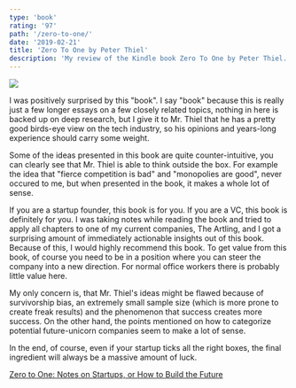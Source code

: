 ```yaml
---
type: 'book'
rating: '97'
path: '/zero-to-one/'
date: '2019-02-21'
title: 'Zero To One by Peter Thiel'
description: 'My review of the Kindle book Zero To One by Peter Thiel.'
---
```


<a target="_blank"  href="https://www.amazon.com/gp/product/0804139296/ref=as_li_tl?ie=UTF8&camp=1789&creative=9325&creativeASIN=0804139296&linkCode=as2&tag=mbrochh-20&linkId=c9c9d15d96f874a923da43c888d356fb"><img border="0" src="//ws-na.amazon-adsystem.com/widgets/q?_encoding=UTF8&MarketPlace=US&ASIN=0804139296&ServiceVersion=20070822&ID=AsinImage&WS=1&Format=_SL250_&tag=mbrochh-20" ></a><img src="//ir-na.amazon-adsystem.com/e/ir?t=mbrochh-20&l=am2&o=1&a=0804139296" width="1" height="1" border="0" alt="" style="border:none !important; margin:0px !important;" />

I was positively surprised by this "book". I say "book" because this is really
just a few longer essays on a few closely related topics, nothing in here is
backed up on deep research, but I give it to Mr. Thiel that he has a pretty good
birds-eye view on the tech industry, so his opinions and years-long experience
should carry some weight.

Some of the ideas presented in this book are quite counter-intuitive,
you can clearly see that Mr. Thiel is able to think outside the box. 
For example the idea that "fierce competition is bad" and "monopolies are good",
never occured to me, but when presented in the book, it makes a whole lot of
sense. 

If you are a startup founder, this book is for you. If you are a VC, this book
is definitely for you. I was taking notes while reading the book and tried to 
apply all chapters to one of my current companies, The Artling, and I got a surprising amount of immediately actionable insights out of this book. Because
of this, I would highly recommend this book. To get value from this book, of
course you need to be in a position where you can steer the company into a new
direction. For normal office workers there is probably little value here.

My only concern is, that Mr. Thiel's ideas might be flawed because of survivorship bias, an extremely small sample size (which is more prone to create
freak results) and the phenomenon that success creates more success. On the
other hand, the points mentioned on how to categorize potential future-unicorn
companies seem to make a lot of sense.

In the end, of course, even if your startup ticks all the right boxes, the 
final ingredient will always be a massive amount of luck.

<a target="_blank" href="https://www.amazon.com/gp/product/0804139296/ref=as_li_tl?ie=UTF8&camp=1789&creative=9325&creativeASIN=0804139296&linkCode=as2&tag=mbrochh-20&linkId=4569d1a57b8d6dc406ca8e706825ae6a">Zero to One: Notes on Startups, or How to Build the Future</a><img src="//ir-na.amazon-adsystem.com/e/ir?t=mbrochh-20&l=am2&o=1&a=0804139296" width="1" height="1" border="0" alt="" style="border:none !important; margin:0px !important;" />